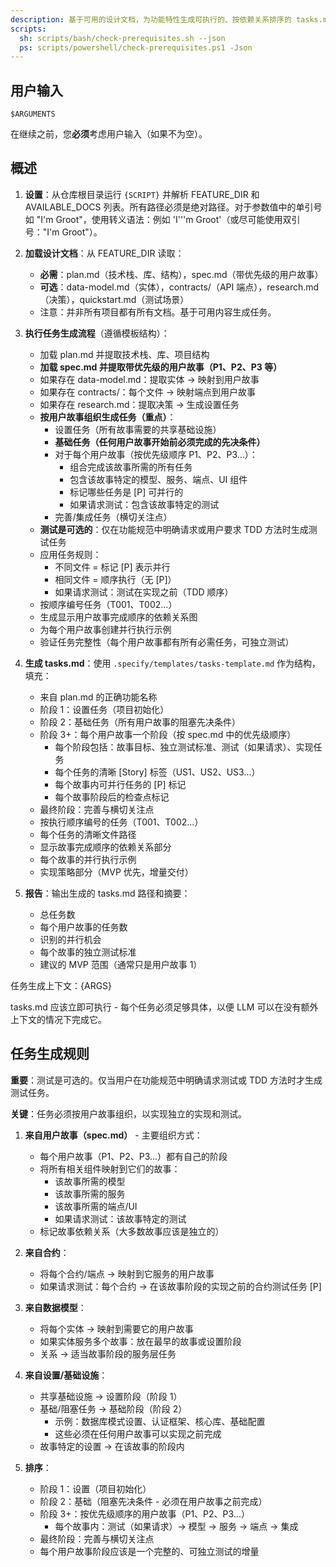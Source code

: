 ```yaml
---
description: 基于可用的设计文档，为功能特性生成可执行的、按依赖关系排序的 tasks.md 文件。
scripts:
  sh: scripts/bash/check-prerequisites.sh --json
  ps: scripts/powershell/check-prerequisites.ps1 -Json
---
```


## 用户输入

```text
$ARGUMENTS
```

在继续之前，您**必须**考虑用户输入（如果不为空）。

## 概述

1. **设置**：从仓库根目录运行 `{SCRIPT}` 并解析 FEATURE_DIR 和 AVAILABLE_DOCS 列表。所有路径必须是绝对路径。对于参数值中的单引号如 "I'm Groot"，使用转义语法：例如 'I'\''m Groot'（或尽可能使用双引号："I'm Groot"）。

2. **加载设计文档**：从 FEATURE_DIR 读取：
   - **必需**：plan.md（技术栈、库、结构），spec.md（带优先级的用户故事）
   - **可选**：data-model.md（实体），contracts/（API 端点），research.md（决策），quickstart.md（测试场景）
   - 注意：并非所有项目都有所有文档。基于可用内容生成任务。

3. **执行任务生成流程**（遵循模板结构）：
   - 加载 plan.md 并提取技术栈、库、项目结构
   - **加载 spec.md 并提取带优先级的用户故事（P1、P2、P3 等）**
   - 如果存在 data-model.md：提取实体 → 映射到用户故事
   - 如果存在 contracts/：每个文件 → 映射端点到用户故事
   - 如果存在 research.md：提取决策 → 生成设置任务
   - **按用户故事组织生成任务（重点）**：
     - 设置任务（所有故事需要的共享基础设施）
     - **基础任务（任何用户故事开始前必须完成的先决条件）**
     - 对于每个用户故事（按优先级顺序 P1、P2、P3...）：
       - 组合完成该故事所需的所有任务
       - 包含该故事特定的模型、服务、端点、UI 组件
       - 标记哪些任务是 [P] 可并行的
       - 如果请求测试：包含该故事特定的测试
     - 完善/集成任务（横切关注点）
   - **测试是可选的**：仅在功能规范中明确请求或用户要求 TDD 方法时生成测试任务
   - 应用任务规则：
     - 不同文件 = 标记 [P] 表示并行
     - 相同文件 = 顺序执行（无 [P]）
     - 如果请求测试：测试在实现之前（TDD 顺序）
   - 按顺序编号任务（T001、T002...）
   - 生成显示用户故事完成顺序的依赖关系图
   - 为每个用户故事创建并行执行示例
   - 验证任务完整性（每个用户故事都有所有必需任务，可独立测试）

4. **生成 tasks.md**：使用 `.specify/templates/tasks-template.md` 作为结构，填充：
   - 来自 plan.md 的正确功能名称
   - 阶段 1：设置任务（项目初始化）
   - 阶段 2：基础任务（所有用户故事的阻塞先决条件）
   - 阶段 3+：每个用户故事一个阶段（按 spec.md 中的优先级顺序）
     - 每个阶段包括：故事目标、独立测试标准、测试（如果请求）、实现任务
     - 每个任务的清晰 [Story] 标签（US1、US2、US3...）
     - 每个故事内可并行任务的 [P] 标记
     - 每个故事阶段后的检查点标记
   - 最终阶段：完善与横切关注点
   - 按执行顺序编号的任务（T001、T002...）
   - 每个任务的清晰文件路径
   - 显示故事完成顺序的依赖关系部分
   - 每个故事的并行执行示例
   - 实现策略部分（MVP 优先，增量交付）

5. **报告**：输出生成的 tasks.md 路径和摘要：
   - 总任务数
   - 每个用户故事的任务数
   - 识别的并行机会
   - 每个故事的独立测试标准
   - 建议的 MVP 范围（通常只是用户故事 1）

任务生成上下文：{ARGS}

tasks.md 应该立即可执行 - 每个任务必须足够具体，以便 LLM 可以在没有额外上下文的情况下完成它。

## 任务生成规则

**重要**：测试是可选的。仅当用户在功能规范中明确请求测试或 TDD 方法时才生成测试任务。

**关键**：任务必须按用户故事组织，以实现独立的实现和测试。

1. **来自用户故事（spec.md）** - 主要组织方式：
   - 每个用户故事（P1、P2、P3...）都有自己的阶段
   - 将所有相关组件映射到它们的故事：
     - 该故事所需的模型
     - 该故事所需的服务
     - 该故事所需的端点/UI
     - 如果请求测试：该故事特定的测试
   - 标记故事依赖关系（大多数故事应该是独立的）

2. **来自合约**：
   - 将每个合约/端点 → 映射到它服务的用户故事
   - 如果请求测试：每个合约 → 在该故事阶段的实现之前的合约测试任务 [P]

3. **来自数据模型**：
   - 将每个实体 → 映射到需要它的用户故事
   - 如果实体服务多个故事：放在最早的故事或设置阶段
   - 关系 → 适当故事阶段的服务层任务

4. **来自设置/基础设施**：
   - 共享基础设施 → 设置阶段（阶段 1）
   - 基础/阻塞任务 → 基础阶段（阶段 2）
     - 示例：数据库模式设置、认证框架、核心库、基础配置
     - 这些必须在任何用户故事可以实现之前完成
   - 故事特定的设置 → 在该故事的阶段内

5. **排序**：
   - 阶段 1：设置（项目初始化）
   - 阶段 2：基础（阻塞先决条件 - 必须在用户故事之前完成）
   - 阶段 3+：按优先级顺序的用户故事（P1、P2、P3...）
     - 每个故事内：测试（如果请求）→ 模型 → 服务 → 端点 → 集成
   - 最终阶段：完善与横切关注点
   - 每个用户故事阶段应该是一个完整的、可独立测试的增量

